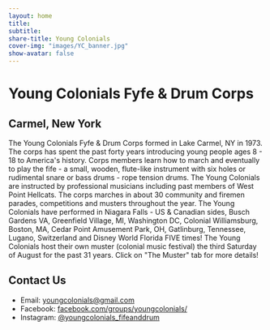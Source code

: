 ```yaml
---
layout: home
title: 	
subtitle:
share-title: Young Colonials
cover-img: "images/YC_banner.jpg"
show-avatar: false
---
```

# Young Colonials Fyfe & Drum Corps 

##  Carmel, New York

The Young Colonials Fyfe & Drum Corps formed in Lake Carmel, NY in 1973.  The corps has spent the past forty years introducing young people ages 8 - 18 to America's history.  Corps members learn how to march and eventually to play the fife - a small, wooden, flute-like instrument with six holes or rudimental snare or bass drums - rope tension drums.  The Young Colonials are instructed by professional musicians including past members of West Point Hellcats.  The corps marches in about 30 community and firemen parades, competitions and musters throughout the year.  The Young Colonials have performed in Niagara Falls - US & Canadian sides, Busch Gardens VA, Greenfield Village, MI, Washington DC, Colonial Williamsburg, Boston, MA, Cedar Point Amusement Park, OH, Gatlinburg, Tennessee, Lugano, Switzerland and Disney World Florida FIVE times! The Young Colonials host their own muster (colonial music festival) the third Saturday of August for the past 31 years.  Click on "The Muster" tab for more details! 



## Contact Us

* Email: [youngcolonials@gmail.com](mailto:youngcolonials@gmail.com)
* Facebook: [facebook.com/groups/youngcolonials/](https://facebook.com/groups/youngcolonials/)
* Instagram: [@youngcolonials_fifeanddrum](https://www.instagram.com/youngcolonials_fifeanddrum/)


